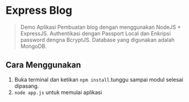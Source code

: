 # Express Blog
> Demo Aplikasi Pembuatan blog dengan menggunakan NodeJS + ExpressJS.
> Authentikasi dengan Passport Local dan Enkripsi password dengna BcryptJS.
> Database yang digunakan adalah MongoDB.

## Cara Menggunakan
1. Buka terminal dan ketikan `npm install`.tunggu sampai modul selesai dipasang.
2. `node app.js` untuk memulai aplikasi

